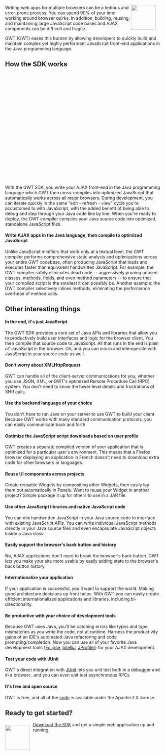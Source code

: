 <style>

div.diagram img {
  margin: 20px;
}

.contents {
  border: none;
}

.contents td {
  border: none;
}

.contents .header {
  font-weight: bold;
}

.flow-img {
  float: left;
  margin: 5px 0px 10px 0px;
  width: 80px;
  height: 80px;
}

.flow {
  margin-left: 85px;
}

.gwt-tools {
  margin-left: 90px;
}

.gwt-tools-head {
  font-weight: bold;
  font-size: 110%;
  margin-bottom: 0.2em;
}
</style>

<img src="images/sdk-sm.png" style="float: right; width: 80px; height: 80px;
margin-right: 15px;" />

<div style="margin-top: 10px;">
<p>
Writing web apps for multiple browsers can be a tedious and error-prone process. 
You can spend 90% of your time working around browser quirks. In addition, building,
reusing, and maintaining large JavaScript code bases and AJAX components can be
difficult and fragile. 
</p>
<p>
GWT (GWT) eases this burden by allowing developers to
quickly build and maintain complex yet highly performant JavaScript front-end
applications in the Java programming language.
</p>
</div>

<a name="how"></a>
<h2>How the SDK works</h2>

<div style="float: right; display: inline; margin: 10px 0 10px 10px">
<object width="560" height="340"><param name="movie" value="https://www.youtube.com/v/ShkYDPN5Knc&hl=en_US&fs=1&"></param><param name="allowFullScreen" value="true"></param><param name="allowscriptaccess" value="always"></param><embed src="https://www.youtube.com/v/ShkYDPN5Knc&hl=en_US&fs=1&" type="application/x-shockwave-flash" allowscriptaccess="always" allowfullscreen="true" width="560" height="340"></embed></object>
</div>

<p>With the GWT SDK, you write your AJAX front-end in the Java programming language which GWT then cross-compiles into optimized JavaScript that automatically works across all major browsers. During development, you can iterate quickly in the same "edit - refresh - view" cycle you're accustomed to with JavaScript, with the added benefit of being able to debug and step through your Java code line by line. When you're ready to deploy, the GWT compiler compiles your Java source code into optimized, standalone JavaScript files.</p>

<a name="write"></a>
<h4>Write AJAX apps in the Java language, then compile to optimized JavaScript</h4>

<p>Unlike JavaScript minifiers that work only at a textual level, the GWT compiler performs comprehensive static analysis and optimizations across your entire GWT codebase, often producing JavaScript that loads and executes faster than equivalent handwritten JavaScript. For example, the GWT compiler safely eliminates dead code -- aggressively pruning unused classes, methods, fields, and even method parameters -- to ensure that your compiled script is the smallest it can possibly be. Another example: the GWT compiler selectively inlines methods, eliminating the performance overhead of method calls.  </p>

<h2 id="otherthings">Other interesting things</h2>

<h4>In the end, it's just JavaScript</h4>
<p>The GWT SDK provides a core set of Java APIs and libraries that allow you to productively build user interfaces and logic for the browser client. You then compile that source code to JavaScript. All that runs in the end is plain ol' JavaScript in the browser. Oh, and you can mix in and interoperate with JavaScript in your source code as well. 
  
<h4>Don't worry about XMLHttpRequest</h4>
<p>GWT can handle all of the client-server communications for you, whether you use JSON, XML, or GWT's optimized Remote Procedure Call (RPC) system. You don't need to know the lower level details and frustrations of XHR calls.</p>

<h4>Use the backend language of your choice</h4>
<p>You don't have to run Java on your server to use GWT to build your client. Because GWT works with many standard communication protocols, you can easily communicate back and forth. </p>

<h4>Optimize the JavaScript script downloads based on user profile</h4>
<p>GWT creates a separate compiled version of your application that is optimized for a particular user's environment.  This means that a Firefox browser displaying an application in French doesn't need to download extra code for other browsers or languages.</p>

<h4>Reuse UI components across projects</h4>
<p>Create reusable Widgets by compositing other Widgets, then easily lay them out automatically in Panels.  Want to reuse your Widget in another project? Simple package it up for others to use in a JAR file.</p>

<h4>Use other JavaScript libraries and native JavaScript code</h4>
<p>You can mix handwritten JavaScript in your Java source code to interface with existing JavaScript APIs.  You can write individual JavaScript methods directly in your Java source files and even encapsulate JavaScript objects inside a Java class.</p>

<h4>Easily support the browser's back button and history</h4>
<p>No, AJAX applications don't need to break the browser's back button. GWT lets you make your site more usable by easily adding state to the browser's back button history.</p>

<h4>Internationalize your application</h4>
<p>If your application is successful, you'll want to support the world. Making good architecture decisions up front helps. With GWT you can easily create efficient internationalized applications and libraries, including bi-directionality.</p>

<h4>Be productive with your choice of development tools</h4>
<p>Because GWT uses Java, you'll be catching errors like typos and type mismatches as you write the code, not at runtime.  Harness the productivity gains of an IDE's automated Java refactoring and code prompting/completion. Now you can use all of your favorite Java development tools
(<a href="http://www.eclipse.org/">Eclipse</a>, <a href="http://www.jetbrains.com/idea/">IntelliJ</a>, <a href="http://www.ej-technologies.com/products/jprofiler/overview.html">JProfiler</a>) for your AJAX development. </p>

<h4>Test your code with JUnit</h4> 
<p>GWT's direct integration with <a href="http://www.junit.org/">JUnit</a> lets you unit test both in a debugger and in a browser...and you can even unit test asynchronous RPCs.</p>

<h4>It's free and open source</h4>
<p>GWT is free, and all of the <a href="https://gwt.googlesource.com/">code</a> is available under the Apache 2.0 license.</p>


<h2>Ready to get started?</h2>
<a href="gettingstarted.html">
  <img src="images/arrow-md.png" style="float: left; margin:10px 10px 0px 0px; border-style:none; width: 80px; height: 80px" />
</a>
<p>
  <a href="gettingstarted.html">Download the SDK</a> and get a simple web
  application up and running.
</p>


